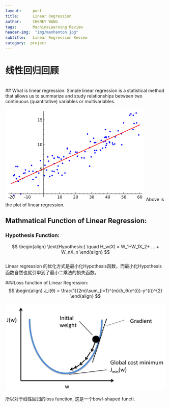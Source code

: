 ```yaml
---
layout:     post
title:      Linear Regression
author:     CHENEY WANG
tags: 		MachineLearning Review
header-img:  "img/manhanton.jpg"
subtitle:  	Linear Regression Review
category:  project
---
```

<!-- Start Writing Below in Markdown -->

# **线性回归回顾**
<br >
## What is linear regression:
Simple linear regression is a statistical method that allows us to summarize and study relationships between two continuous (quantitative) variables  or multivariables.

![linear regression picture](/img/Linear_regression.png)
Above is the plot of linear regression.
## Mathmatical Function of Linear Regression:
### Hypothesis Function:
$$
\begin{align} 
\text{Hypothesis:} \quad H_w(X) = W_1+W_1X_2+ ... + W_nX_n
\end{align}
$$
<br > Linear regression 的优化方式是最小化Hypothesis函数，而最小化Hypothesis函数自然也就引申到了最小二乘法的损失函数。

###Loss function of Linear Regression:
$$
\begin{align}
J_i(θ) = \frac{1}{2m}\sum_{i=1}^{m}(h_θ(x^{i})-y^{i})^{2}
\end{align}
$$

![cost function graph](\img\LR_cost_function.png)

所以对于线性回归的loss function, 这是一个bowl-shaped functi.



















